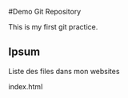 #Demo Git Repository

This is my first git practice.

## Ipsum

Liste des files dans mon websites

index.html
